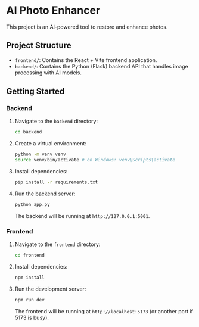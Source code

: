 # AI Photo Enhancer

This project is an AI-powered tool to restore and enhance photos.

## Project Structure

- `frontend/`: Contains the React + Vite frontend application.
- `backend/`: Contains the Python (Flask) backend API that handles image processing with AI models.

## Getting Started

### Backend

1. Navigate to the `backend` directory:
   ```bash
   cd backend
   ```
2. Create a virtual environment:
   ```bash
   python -m venv venv
   source venv/bin/activate # on Windows: venv\Scripts\activate
   ```
3. Install dependencies:
   ```bash
   pip install -r requirements.txt
   ```
4. Run the backend server:
   ```bash
   python app.py
   ```
   The backend will be running at `http://127.0.0.1:5001`.

### Frontend

1. Navigate to the `frontend` directory:
   ```bash
   cd frontend
   ```
2. Install dependencies:
   ```bash
   npm install
   ```
3. Run the development server:
   ```bash
   npm run dev
   ```
   The frontend will be running at `http://localhost:5173` (or another port if 5173 is busy).
